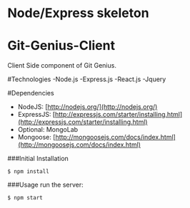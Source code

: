 # Node/Express skeleton

# Git-Genius-Client
Client Side component of Git Genius.

#Technologies
-Node.js
-Express.js
-React.js
-Jquery

#Dependencies

 - NodeJS: [http://nodejs.org/](http://nodejs.org/)
 - ExpressJS: [http://expressjs.com/starter/installing.html](http://expressjs.com/starter/installing.html)
 - Optional: MongoLab
 - Mongoose: [http://mongoosejs.com/docs/index.html](http://mongoosejs.com/docs/index.html)


 ###Initial Installation
 ```
 $ npm install
 ```

 ###Usage
 run the server:
 ```
 $ npm start
 ```
